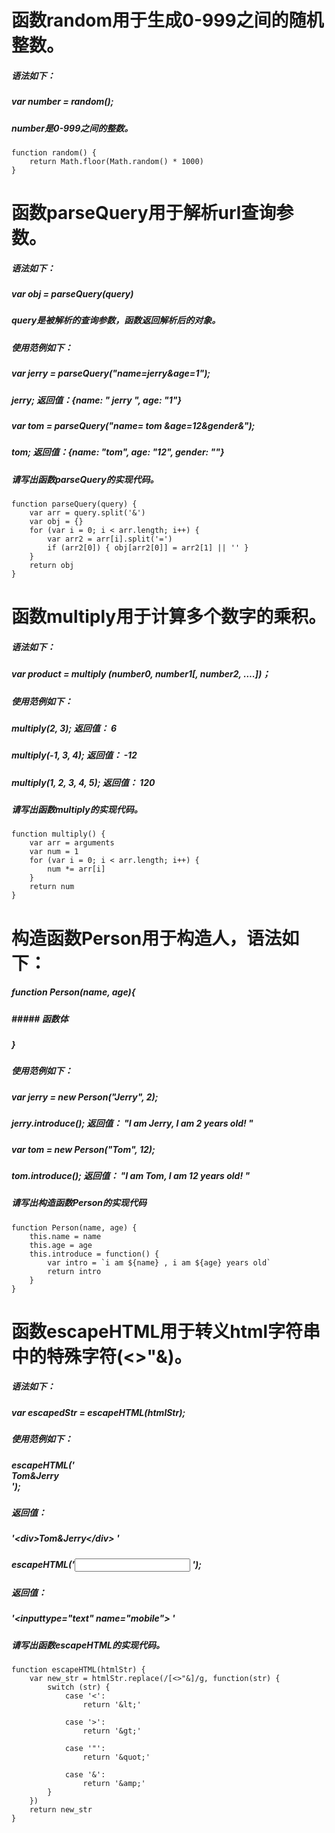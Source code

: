 # 函数random用于生成0-999之间的随机整数。
##### 语法如下：
#####     var number = random();
#####     number是0-999之间的整数。
```
function random() {
    return Math.floor(Math.random() * 1000)
}
```

# 函数parseQuery用于解析url查询参数。
##### 语法如下：
#####  var obj = parseQuery(query)
#####  query是被解析的查询参数，函数返回解析后的对象。
##### 使用范例如下：
#####  var jerry = parseQuery("name=jerry&age=1");
#####  jerry;  返回值：{name: " jerry ", age: "1"}
#####  var tom = parseQuery("name= tom &age=12&gender&");
#####  tom;    返回值：{name: "tom", age: "12", gender: ""}
##### 请写出函数parseQuery的实现代码。
```
function parseQuery(query) {
    var arr = query.split('&')
    var obj = {}
    for (var i = 0; i < arr.length; i++) {
        var arr2 = arr[i].split('=')
        if (arr2[0]) { obj[arr2[0]] = arr2[1] || '' }
    }
    return obj
}
```

# 函数multiply用于计算多个数字的乘积。
##### 语法如下：
#####  var product = multiply (number0, number1[, number2, ….])；
##### 使用范例如下：
#####  multiply(2, 3);  返回值： 6
#####  multiply(-1, 3, 4); 返回值： -12
#####  multiply(1, 2, 3, 4, 5);    返回值： 120
##### 请写出函数multiply的实现代码。
```
function multiply() {
    var arr = arguments
    var num = 1
    for (var i = 0; i < arr.length; i++) {
        num *= arr[i]
    }
    return num
}
```

# 构造函数Person用于构造人，语法如下：
##### function Person(name, age){
#####  ##### 函数体
##### }
##### 使用范例如下：
#####  var jerry = new Person("Jerry", 2);
#####  jerry.introduce();      返回值： "I am Jerry, I am 2 years old! "
##### var tom = new Person("Tom", 12);
#####  tom.introduce();        返回值： "I am Tom, I am 12 years old! "
##### 请写出构造函数Person的实现代码
```
function Person(name, age) {
    this.name = name
    this.age = age
    this.introduce = function() {
        var intro = `i am ${name} , i am ${age} years old`
        return intro
    }
}
```

# 函数escapeHTML用于转义html字符串中的特殊字符(<>"&)。
##### 语法如下：
#####  var escapedStr = escapeHTML(htmlStr);
##### 使用范例如下：
#####  escapeHTML('<div>Tom&Jerry</div> ');        
#####  返回值：
#####      '&lt;div&gt;Tom&amp;Jerry&lt;/div&gt; '
#####  escapeHTML('<input type="text" name="mobile"> ');       
#####  返回值：
#####      '&lt;inputtype=&quot;text&quot; name=&quot;mobile&quot;&gt; '
##### 请写出函数escapeHTML的实现代码。

```
function escapeHTML(htmlStr) {
    var new_str = htmlStr.replace(/[<>"&]/g, function(str) {
        switch (str) {
            case '<':
                return '&lt;'

            case '>':
                return '&gt;'

            case '"':
                return '&quot;'

            case '&':
                return '&amp;'
        }
    })
    return new_str
}
```